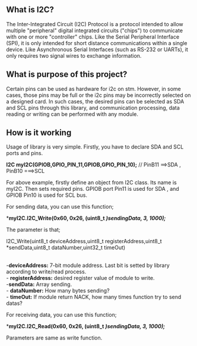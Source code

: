 ## What is I2C? 
The Inter-Integrated Circuit (I2C) Protocol is a protocol intended to allow multiple "peripheral" digital integrated circuits ("chips") to communicate with one or more "controller" chips. Like the Serial Peripheral Interface (SPI), it is only intended for short distance communications within a single device. Like Asynchronous Serial Interfaces (such as RS-232 or UARTs), it only requires two signal wires to exchange information.

## What is purpose of this project?
Certain pins can be used as hardware for i2c on stm. However, in some cases, those pins may be full or the i2c pins may be incorrectly selected on a designed card. In such cases, the desired pins can be selected as SDA and SCL pins through this library, and communication processing, data reading or writing can be performed with any module.

## How is it working

Usage of library is very simple. Firstly, you have to declare SDA and SCL ports and pins.

**I2C myI2C(GPIOB,GPIO_PIN_11,GPIOB,GPIO_PIN_10);**   // PinB11 ==>SDA , PinB10 ===>SCL

For above example, firstly define an object from I2C class. Its name is myI2C. Then sets required pins. GPIOB port Pin11 is used for SDA , and GPIOB Pin10 is used for SCL bus.

For sending data, you can use this function;

***myI2C.I2C_Write(0x60, 0x26, (uint8_t *)sendingData, 3, 1000);***

The parameter is that;

I2C_Write(uint8_t deviceAddress,uint8_t registerAddress,uint8_t *sendData,uint8_t dataNumber,uint32_t timeOut)

<br /> -**deviceAddress:** 7-bit module address. Last bit is setted by library according to write/read process.
<br /> - **registerAddress:** desired register value of module to write.
<br /> -**sendData:**  Array sending.
<br /> - **dataNumber:** How many bytes sending?
<br />- **timeOut:** If module return NACK, how many times function try to send datas?

For receiving data, you can use this function;

***myI2C.I2C_Read(0x60, 0x26, (uint8_t *)sendingData, 3, 1000);***

Parameters are same as write function.



